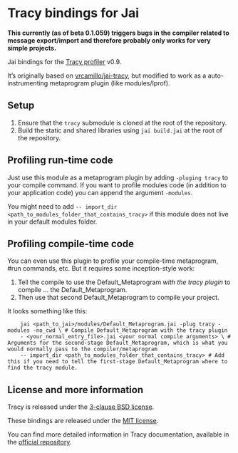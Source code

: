 # Tracy bindings for Jai

**This currently (as of beta 0.1.059) triggers bugs in the compiler related to message export/import and therefore probably only works for very simple projects.**

Jai bindings for the [Tracy profiler](https://github.com/wolfpld/tracy) v0.9.

It’s originally based on [vrcamillo/jai-tracy](https://github.com/vrcamillo/jai-tracy), but modified to work as a auto-instrumenting metaprogram plugin (like modules/Iprof).

## Setup

1. Ensure that the `tracy` submodule is cloned at the root of the repository.
2. Build the static and shared libraries using `jai build.jai` at the root of the repository.

## Profiling run-time code

Just use this module as a metaprogram plugin by adding `-pluging tracy` to your compile command.
If you want to profile modules code (in addition to your application code) you can append the argument `-modules`.

You might need to add `-- import_dir <path_to_modules_folder_that_contains_tracy>` if this module does not live in your default modules folder.

## Profiling compile-time code

You can even use this plugin to profile your compile-time metaprogram, #run commands, etc. But it requires some inception-style work:

1. Tell the compile to use the Default_Metaprogram _with the tracy plugin_ to compile … the Default_Metaprogram.
2. Then use that second Default_Metaprogram to compile your project.

It looks something like this:

```shell
    jai <path_to_jai>/modules/Default_Metaprogram.jai -plug tracy -modules -no_cwd \ # Compile Default_Metaprogram with the tracy plugin
    - <your_normal_entry_file>.jai <your normal compile arguments> \ # Arguments for the second-stage Default_Metaprogram, which is what you would normally pass to the compiler/metaprogram
    -- import_dir <path_to_modules_folder_that_contains_tracy> # Add this if you need to tell the first-stage Default_Metaprogram where to find the tracy module.
```


## License and more information
Tracy is released under the [3-clause BSD license](https://github.com/wolfpld/tracy/blob/master/LICENSE).

These bindings are released under the [MIT license](https://github.com/vrcamillo/jai-tracy/blob/main/LICENSE).

You can find more detailed information in Tracy documentation, available in the [official repository](https://github.com/wolfpld/tracy).
